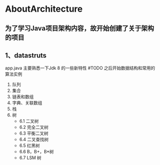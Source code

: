 # AboutArchitecture
 **为了学习Java项目架构内容，故开始创建了关于架构的项目**
---
## 1、datastruts

  app.java 主要熟悉一下Jdk 8 的一些新特性
  #TODO 之后开始数据结构和常用的算法实例
 1. 队列
 2. 集合
 3. 链表和数组
 4. 字典、关联数组
 5. 栈
 6. 树   
    * 6.1 二叉树
    * 6.2 完全二叉树
    * 6.3 平衡二叉树
    * 6.4 二叉查找树
    * 6.5 红黑树
    * 6.6 B，B+，B*树
    * 6.7 LSM 树
    


